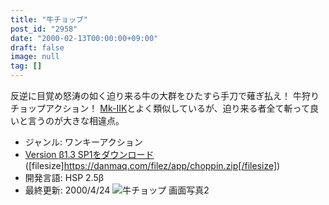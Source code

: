 ```yaml
---
title: "牛チョップ"
post_id: "2958"
date: "2000-02-13T00:00:00+09:00"
draft: false
image: null
tag: []
---
```



反逆に目覚め怒涛の如く迫り来る牛の大群をひたすら手刀で薙ぎ払え！ 牛狩りチョップアクション！ [Mk-IIK](/mk-iik)とよく類似しているが、迫り来る者全て斬って良いと言うのが大きな相違点。

  * ジャンル: ワンキーアクション
  * [Version β1.3 SP1をダウンロード](/filez/app/choppin.zip) ([filesize]https://danmaq.com/filez/app/choppin.zip[/filesize])
  * 開発言語: HSP 2.5β
  * 最終更新: 2000/4/24
![牛チョップ 画面写真2](/wp-content/uploads/2013/11/choppic2.png)
